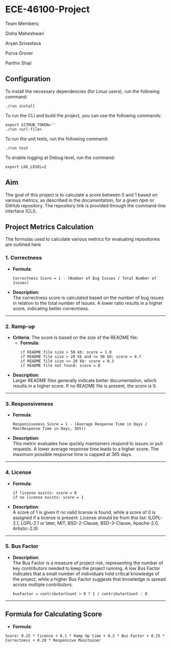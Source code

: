 # ECE-46100-Project

Team Members:

Disha Maheshwari

Aryan Srivastava

Purva Grover

Parthiv Shaji
## Configuration

To install the necessary dependencies (for Linux users), run the following command:
```
./run install
```

To run the CLI and build the project, you can use the following commands:
```
export GITHUB_TOKEN=''
./run <url-file>
```
To run the unit tests, run the following command: 
```
./run test
```
To enable logging at Debug level, run the command:
```
export LOG_LEVEL=2
```


## Aim

The goal of this project is to calculate a score between 0 and 1 based on various metrics, as described in the documentation, for a given npm or GitHub repository. The repository link is provided through the command-line interface (CLI).
## Project Metrics Calculation

 The formulas used to calculate various metrics for evaluating repositories are outlined here

### 1. Correctness

- **Formula**:  
  ```
  Correctness Score = 1 - (Number of Bug Issues / Total Number of Issues)
  ```
- **Description**:  
  The correctness score is calculated based on the number of bug issues in relation to the total number of issues. A lower ratio results in a higher score, indicating better correctness.

---

### 2. Ramp-up

- **Criteria**: The score is based on the size of the README file:
  - **Formula**:
    ```
    if README file size > 50 kb: score = 1.0
    if README file size > 20 kb and <= 50 kb: score = 0.7
    if README file size <= 20 kb: score = 0.3
    if README file not found: score = 0
    ```
- **Description**:  
  Larger README files generally indicate better documentation, which results in a higher score. If no README file is present, the score is 0.

---

### 3. Responsiveness

- **Formula**:
  ```
  Responsiveness Score = 1 - (Average Response Time in Days / Max(Response Time in Days, 365))
  ```
- **Description**:  
  This metric evaluates how quickly maintainers respond to issues or pull requests. A lower average response time leads to a higher score. The maximum possible response time is capped at 365 days.

---

### 4. License

- **Formula**:
  ```
  if license exists: score = 0
  if no license exists: score = 1
  ```
- **Description**:  
  A score of 1 is given if no valid license is found, while a score of 0 is assigned if a license is present. License should be from this list: (LGPL-2.1, LGPL-2.1 or later, MIT, BSD-2-Clause, BSD-3-Clause, Apache-2.0, Artistic-2.0)

---

### 5. Bus Factor

- **Description**:  
  The Bus Factor is a measure of project risk, representing the number of key contributors needed to keep the project running. A low Bus Factor indicates that a small number of individuals hold critical knowledge of the project, while a higher Bus Factor suggests that knowledge is spread across multiple contributors.
  ```
  busFactor = contributorCount > 0 ? 1 / contributorCount : 0
  ```

---

## Formula for Calculating Score
- **Formula**:
```
Score: 0.25 * license + 0.1 * Ramp Up time + 0.2 * Bus Factor + 0.25 * Correctness + 0.20 * Responsive Maintainer
```
